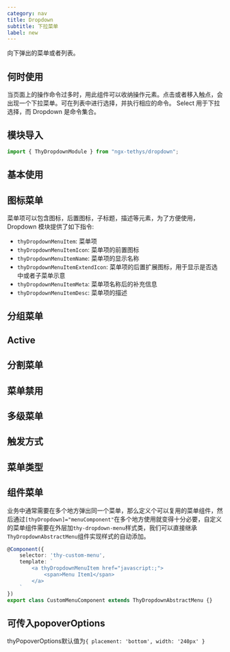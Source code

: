 ```yaml
---
category: nav
title: Dropdown
subtitle: 下拉菜单
label: new
---
```


<alert>向下弹出的菜单或者列表。</alert>

## 何时使用
当页面上的操作命令过多时，用此组件可以收纳操作元素。点击或者移入触点，会出现一个下拉菜单。可在列表中进行选择，并执行相应的命令。
<alert>Select 用于下拉选择，而 Dropdown 是命令集合。</alert>

## 模块导入
```ts
import { ThyDropdownModule } from "ngx-tethys/dropdown";
```
## 基本使用

<example name="thy-dropdown-basic-example" />

## 图标菜单
菜单项可以包含图标，后置图标，子标题，描述等元素，为了方便使用，Dropdown 模块提供了如下指令: 
- `thyDropdownMenuItem`: 菜单项
- `thyDropdownMenuItemIcon`: 菜单项的前置图标
- `thyDropdownMenuItemName`: 菜单项的显示名称
- `thyDropdownMenuItemExtendIcon`: 菜单项的后置扩展图标，用于显示是否选中或者子菜单示意
- `thyDropdownMenuItemMeta`: 菜单项名称后的补充信息
- `thyDropdownMenuItemDesc`: 菜单项的描述


<example name="thy-dropdown-icon-example" />

## 分组菜单

<example name="thy-dropdown-group-example" />

## Active

<example name="thy-dropdown-active-example" />

## 分割菜单

<example name="thy-dropdown-group-example" />

## 菜单禁用

<example name="thy-dropdown-disabled-example" />

## 多级菜单

<example name="thy-dropdown-submenu-example" />

## 触发方式

<example name="thy-dropdown-trigger-example" />

## 菜单类型

<example name="thy-dropdown-type-example" />

## 组件菜单
业务中通常需要在多个地方弹出同一个菜单，那么定义个可以复用的菜单组件，然后通过`[thyDropdown]="menuComponent"`在多个地方使用就变得十分必要，自定义的菜单组件需要在外层加`thy-dropdown-menu`样式类，我们可以直接继承`ThyDropdownAbstractMenu`组件实现样式的自动添加。

```ts
@Component({
    selector: 'thy-custom-menu',
    template: `
        <a thyDropdownMenuItem href="javascript:;">
            <span>Menu Item1</span>
        </a>
    `
})
export class CustomMenuComponent extends ThyDropdownAbstractMenu {}
```

<example name="thy-dropdown-component-example" />

## 可传入popoverOptions
thyPopoverOptions默认值为`{ placement: 'bottom', width: '240px' }`

<example name="thy-dropdown-options-example" />

